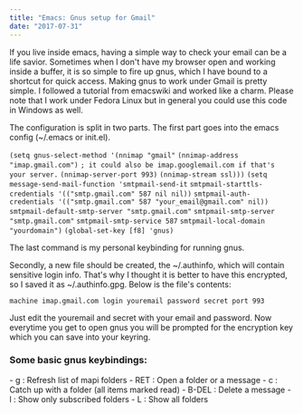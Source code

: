 ```yaml
---
title: "Emacs: Gnus setup for Gmail"
date: "2017-07-31"
---
```


If you live inside emacs, having a simple way to check your email can be a life savior. Sometimes when I don't have my browser open and working inside a buffer, it is so simple to fire up gnus, which I have bound to a shortcut for quick access. Making gnus to work under Gmail is pretty simple. I followed a tutorial from emacswiki and worked like a charm. Please note that I work under Fedora Linux but in general you could use this code in Windows as well.

The configuration is split in two parts. The first part goes into the emacs config (~/.emacs or init.el).

`(setq gnus-select-method '(nnimap "gmail"` `(nnimap-address "imap.gmail.com")` `; it could also be imap.googlemail.com if that's your server.` `(nnimap-server-port 993)` `(nnimap-stream ssl)))` `(setq message-send-mail-function 'smtpmail-send-it` `smtpmail-starttls-credentials '(("smtp.gmail.com" 587 nil nil))` `smtpmail-auth-credentials '(("smtp.gmail.com" 587 "your_email@gmail.com" nil))` `smtpmail-default-smtp-server "smtp.gmail.com"` `smtpmail-smtp-server "smtp.gmail.com"` `smtpmail-smtp-service 587` `smtpmail-local-domain "yourdomain")` `(global-set-key [f8] 'gnus)`

The last command is my personal keybinding for running gnus.

Secondly, a new file should be created, the ~/.authinfo, which will contain sensitive login info. That's why I thought it is better to have this encrypted, so I saved it as ~/.authinfo.gpg. Below is the file's contents:

`machine imap.gmail.com login youremail password secret port 993`

Just edit the youremail and secret with your email and password. Now everytime you get to open gnus you will be prompted for the encryption key which you can save into your keyring.

### **Some basic gnus keybindings:**

\- g : Refresh list of mapi folders - RET : Open a folder or a message - c : Catch up with a folder (all items marked read) - B-DEL : Delete a message - l : Show only subscribed folders - L : Show all folders
